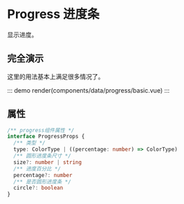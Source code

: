 # Progress 进度条

显示进度。

## 完全演示

这里的用法基本上满足很多情况了。

::: demo
render(components/data/progress/basic.vue)
:::

## 属性

```ts
/** progress组件属性 */
interface ProgressProps {
  /** 类型 */
  type: ColorType | ((percentage: number) => ColorType)
  /** 圆形进度条尺寸 */
  size?: number | string
  /** 进度百分比 */
  percentage?: number
  /** 是否圆形进度条 */
  circle?: boolean
}
```
